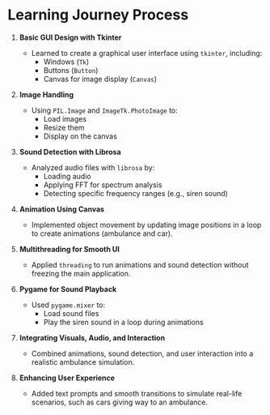 # Learning Journey Process

1. **Basic GUI Design with Tkinter**  
   - Learned to create a graphical user interface using `tkinter`, including:  
     - Windows (`Tk`)  
     - Buttons (`Button`)  
     - Canvas for image display (`Canvas`)

2. **Image Handling**  
   - Using `PIL.Image` and `ImageTk.PhotoImage` to:  
     - Load images  
     - Resize them  
     - Display on the canvas

3. **Sound Detection with Librosa**  
   - Analyzed audio files with `librosa` by:  
     - Loading audio  
     - Applying FFT for spectrum analysis  
     - Detecting specific frequency ranges (e.g., siren sound)

4. **Animation Using Canvas**  
   - Implemented object movement by updating image positions in a loop to create animations (ambulance and car).

5. **Multithreading for Smooth UI**  
   - Applied `threading` to run animations and sound detection without freezing the main application.

6. **Pygame for Sound Playback**  
   - Used `pygame.mixer` to:  
     - Load sound files  
     - Play the siren sound in a loop during animations

7. **Integrating Visuals, Audio, and Interaction**  
   - Combined animations, sound detection, and user interaction into a realistic ambulance simulation.

8. **Enhancing User Experience**  
   - Added text prompts and smooth transitions to simulate real-life scenarios, such as cars giving way to an ambulance.
